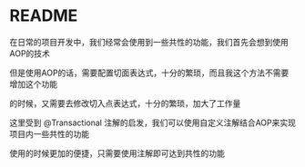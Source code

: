 # README

在日常的项目开发中，我们经常会使用到一些共性的功能，我们首先会想到使用AOP的技术

但是使用AOP的话，需要配置切面表达式，十分的繁琐，而且我这个方法不需要增加这个功能

的时候，又需要去修改切入点表达式，十分的繁琐，加大了工作量

这里受到 @Transactional 注解的启发，我们可以使用自定义注解结合AOP来实现项目内一些共性的功能

使用的时候更加的便捷，只需要使用注解即可达到共性的功能

